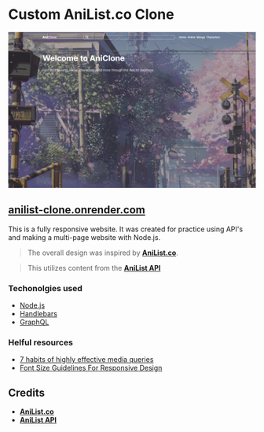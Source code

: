 # Custom AniList.co Clone
![Home page screenshot](/public/sceenshots/home-page.png)

## [anilist-clone.onrender.com](https://anilist-clone.onrender.com/)

This is a fully responsive website. It was created for practice using API's and 
making a multi-page website with Node.js.

> The overall design was inspired by **[AniList.co](https://anilist.co/)**.

> This utilizes content from the **[AniList API](https://github.com/AniList/ApiV2-GraphQL-Docs)**



### Techonolgies used
- [Node.js](https://nodejs.org/en)
- [Handlebars](https://handlebarsjs.com/guide/#what-is-handlebars)
- [GraphQL](https://graphql.org/learn/queries/)

### Helful resources
- [7 habits of highly effective media queries](https://bradfrost.com/blog/post/7-habits-of-highly-effective-media-queries/)
- [Font Size Guidelines For Responsive Design](https://www.learnui.design/blog/mobile-desktop-website-font-size-guidelines.html)


## Credits
- **[AniList.co](https://anilist.co/)**
- **[AniList API](https://github.com/AniList/ApiV2-GraphQL-Docs)**
